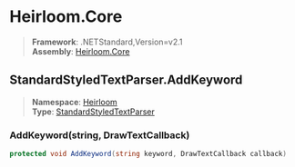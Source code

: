 # Heirloom.Core

> **Framework**: .NETStandard,Version=v2.1  
> **Assembly**: [Heirloom.Core][0]  

## StandardStyledTextParser.AddKeyword

> **Namespace**: [Heirloom][0]  
> **Type**: [StandardStyledTextParser][1]  

### AddKeyword(string, DrawTextCallback)

```cs
protected void AddKeyword(string keyword, DrawTextCallback callback)
```

[0]: ../../../Heirloom.Core.md
[1]: ../StandardStyledTextParser.md
